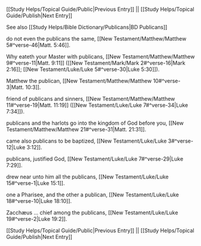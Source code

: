 [[Study Helps/Topical Guide/Public|Previous Entry]]  ||  [[Study Helps/Topical Guide/Publish|Next Entry]]

 See also [[Study Helps/Bible Dictionary/Publicans|BD Publicans]]

 do not even the publicans the same, [[New Testament/Matthew/Matthew 5#^verse-46|Matt. 5:46]].

 Why eateth your Master with publicans, [[New Testament/Matthew/Matthew 9#^verse-11|Matt. 9:11]] ([[New Testament/Mark/Mark 2#^verse-16|Mark 2:16]]; [[New Testament/Luke/Luke 5#^verse-30|Luke 5:30]]).

 Matthew the publican, [[New Testament/Matthew/Matthew 10#^verse-3|Matt. 10:3]].

 friend of publicans and sinners, [[New Testament/Matthew/Matthew 11#^verse-19|Matt. 11:19]] ([[New Testament/Luke/Luke 7#^verse-34|Luke 7:34]]).

 publicans and the harlots go into the kingdom of God before you, [[New Testament/Matthew/Matthew 21#^verse-31|Matt. 21:31]].

 came also publicans to be baptized, [[New Testament/Luke/Luke 3#^verse-12|Luke 3:12]].

 publicans, justified God, [[New Testament/Luke/Luke 7#^verse-29|Luke 7:29]].

 drew near unto him all the publicans, [[New Testament/Luke/Luke 15#^verse-1|Luke 15:1]].

 one a Pharisee, and the other a publican, [[New Testament/Luke/Luke 18#^verse-10|Luke 18:10]].

 Zacchæus ... chief among the publicans, [[New Testament/Luke/Luke 19#^verse-2|Luke 19:2]].

[[Study Helps/Topical Guide/Public|Previous Entry]]  ||  [[Study Helps/Topical Guide/Publish|Next Entry]]